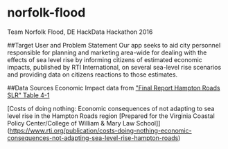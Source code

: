 # norfolk-flood
Team Norfolk Flood, DE HackData Hackathon 2016


##Target User and Problem Statement
Our app seeks to aid city personnel responsible for planning and marketing area-wide for dealing with the effects of sea level rise by informing citizens of estimated economic impacts, published by RTI International, on several sea-level rise scenarios and providing data on citizens reactions to those estimates.

##Data Sources
Economic Impact data from ["Final Report Hampton Roads SLR" Table 4-1]( https://norfolkflood.slack.com/files/timdunbar/F39P95T1T/final_report_hampton_roads_slr_.pdf)

[Costs of doing nothing: Economic consequences of not adapting to sea level rise in the Hampton Roads region [Prepared for the Virginia Coastal Policy Center/College of William & Mary Law School]] (https://www.rti.org/publication/costs-doing-nothing-economic-consequences-not-adapting-sea-level-rise-hampton-roads)